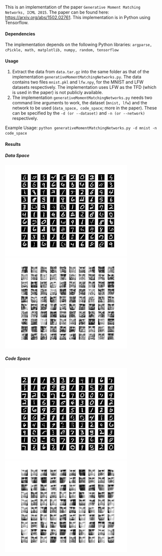 This is an implementation of the paper `Generative Moment Matching Networks, ICML 2015`. The paper can be found here: https://arxiv.org/abs/1502.02761. This implementation is in Python using Tensorflow.

#### Dependencies

The implementation depends on the following Python libraries:
`argparse, cPickle, math, matplotlib, numpy, random, tensorflow`

#### Usage

1. Extract the data from `data.tar.gz` into the same folder as that of the implementation `generativeMomentMatchingNetworks.py`. The data contains two files `mnist.pkl` and `lfw.npy`, for the MNIST and LFW datasets respectively. The implementation uses LFW as the TFD (which is used in the paper) is not publicly available.
2. The implementation `generativeMomentMatchingNetworks.py` needs two command line arguments to work, the dataset (`mnist, lfw`) and the network to be used (`data_space, code_space`; more in the paper). These can be specified by the `-d (or --dataset)` and `-n (or --network)` respectively.

Example Usage: `python generativeMomentMatchingNetworks.py -d mnist -n code_space`

#### Results

##### Data Space

![](images/mnist_data_space.png) ![](images/lfw_data_space.png)

##### Code Space

![](images/mnist_code_space.png) ![](images/lfw_code_space.png)
